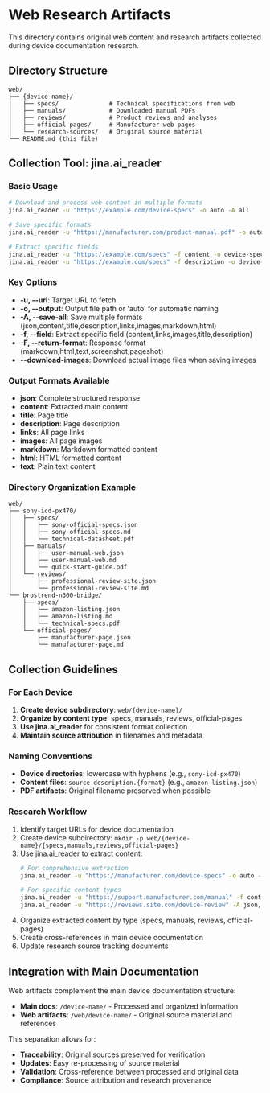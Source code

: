 # Web Research Artifacts

This directory contains original web content and research artifacts collected during device documentation research.

## Directory Structure

```
web/
├── {device-name}/
│   ├── specs/              # Technical specifications from web
│   ├── manuals/            # Downloaded manual PDFs
│   ├── reviews/            # Product reviews and analyses
│   ├── official-pages/     # Manufacturer web pages
│   └── research-sources/   # Original source material
└── README.md (this file)
```

## Collection Tool: jina.ai_reader

### Basic Usage
```bash
# Download and process web content in multiple formats
jina.ai_reader -u "https://example.com/device-specs" -o auto -A all

# Save specific formats
jina.ai_reader -u "https://manufacturer.com/product-manual.pdf" -o auto -A json,markdown,content

# Extract specific fields
jina.ai_reader -u "https://example.com/specs" -f content -o device-specs-content.txt
jina.ai_reader -u "https://example.com/specs" -f description -o device-description.txt
```

### Key Options
- **-u, --url**: Target URL to fetch
- **-o, --output**: Output file path or 'auto' for automatic naming
- **-A, --save-all**: Save multiple formats (json,content,title,description,links,images,markdown,html)
- **-f, --field**: Extract specific field (content,links,images,title,description)
- **-F, --return-format**: Response format (markdown,html,text,screenshot,pageshot)
- **--download-images**: Download actual image files when saving images

### Output Formats Available
- **json**: Complete structured response
- **content**: Extracted main content
- **title**: Page title
- **description**: Page description
- **links**: All page links
- **images**: All page images
- **markdown**: Markdown formatted content
- **html**: HTML formatted content
- **text**: Plain text content

### Directory Organization Example
```
web/
├── sony-icd-px470/
│   ├── specs/
│   │   ├── sony-official-specs.json
│   │   ├── sony-official-specs.md
│   │   └── technical-datasheet.pdf
│   ├── manuals/
│   │   ├── user-manual-web.json
│   │   ├── user-manual-web.md
│   │   └── quick-start-guide.pdf
│   └── reviews/
│       ├── professional-review-site.json
│       └── professional-review-site.md
└── brostrend-n300-bridge/
    ├── specs/
    │   ├── amazon-listing.json
    │   ├── amazon-listing.md
    │   └── technical-specs.pdf
    └── official-pages/
        ├── manufacturer-page.json
        └── manufacturer-page.md
```

## Collection Guidelines

### For Each Device
1. **Create device subdirectory**: `web/{device-name}/`
2. **Organize by content type**: specs, manuals, reviews, official-pages
3. **Use jina.ai_reader** for consistent format collection
4. **Maintain source attribution** in filenames and metadata

### Naming Conventions
- **Device directories**: lowercase with hyphens (e.g., `sony-icd-px470`)
- **Content files**: `source-description.{format}` (e.g., `amazon-listing.json`)
- **PDF artifacts**: Original filename preserved when possible

### Research Workflow
1. Identify target URLs for device documentation
2. Create device subdirectory: `mkdir -p web/{device-name}/{specs,manuals,reviews,official-pages}`
3. Use jina.ai_reader to extract content:
   ```bash
   # For comprehensive extraction
   jina.ai_reader -u "https://manufacturer.com/device-specs" -o auto -A all
   
   # For specific content types
   jina.ai_reader -u "https://support.manufacturer.com/manual" -f content -o device-manual-content.txt
   jina.ai_reader -u "https://reviews.site.com/device-review" -A json,markdown -o review-analysis
   ```
4. Organize extracted content by type (specs, manuals, reviews, official-pages)
5. Create cross-references in main device documentation
6. Update research source tracking documents

## Integration with Main Documentation

Web artifacts complement the main device documentation structure:
- **Main docs**: `/device-name/` - Processed and organized information
- **Web artifacts**: `/web/device-name/` - Original source material and references

This separation allows for:
- **Traceability**: Original sources preserved for verification
- **Updates**: Easy re-processing of source material
- **Validation**: Cross-reference between processed and original data
- **Compliance**: Source attribution and research provenance